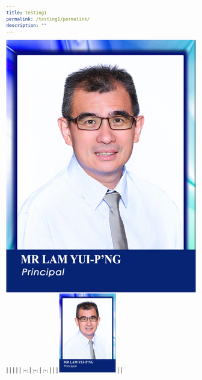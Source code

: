 ```yaml
---
title: testing1
permalink: /testing1/permalink/
description: ""
---
```


![](/images/_P_Mr%20Lam%20Yui-P'ng.jpg)
| |  |  |
| :-: | :-: | :-: |
|    | <img src="/images/_P_Mr%20Lam%20Yui-P'ng.jpg" style="width:150px; aspect-ratio:1/1.4">     |  |